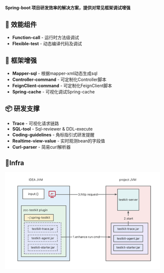 **Spring-boot 项目研发效率的解决方案，提供对常见框架调试增强**

## 🚀 效能组件
- **Function-call** - 运行时方法级调试
- **Flexible-test** - 动态编译代码及调试

## 🚀 框架增强
- **Mapper-sql** - 根据mapper-xml动态生成sql
- **Controller-command** - 可定制化Controller脚本
- **FeignClient-command** - 可定制化FeignClient脚本
- **Spring-cache** - 可视化调试Spring-cache

## 📦 研发支撑
- **Trace** - 可视化请求链路
- **SQL-tool** - Sql-reviewer & DDL-execute
- **Coding-guidelines** - 角标指引式研发提醒
- **Realtime-view-value** - 实时观测bean的字段值
- **Curl-parser** - 简易curl解析器

## 🔨Infra
![infra](infra.png)
